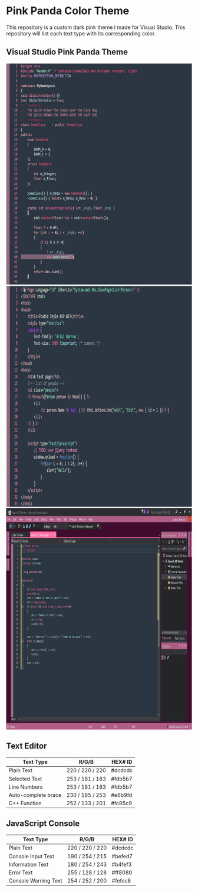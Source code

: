 # Pink Panda Color Theme
 This repository is a custom dark pink theme I made for Visual Studio. This repository will list each text type with its corresponding color. 

## Visual Studio Pink Panda Theme

<img src="Repository Images/c++ sample code.JPG" width="1200" height="600">

<img src="Repository Images/HTML Sample Code.JPG" width="1200" height="600">

<img src="Repository Images/Visual Studio Pink Panda Theme.JPG" width="1200" height="600">



## Text Editor

|Text Type                 | R/G/B               | HEX# ID                |
|--------------------------|---------------------|------------------------|
| Plain Text               |  220 / 220 / 220    | #dcdcdc                |
| Selected Text            |  253 / 181 / 183    | #fdb5b7                |
| Line Numbers             |  253 / 181 / 183    | #fdb5b7                |
| Auto-complete brace      |  230 / 185 / 253    | #e6b9fd                |
| C++ Function             |  252 / 133 / 201    | #fc85c9                |

## JavaScript Console

|Text Type                 | R/G/B               | HEX# ID                |
|--------------------------|---------------------|------------------------|
| Plain Text               |  220 / 220 / 220    | #dcdcdc                |
| Console Input Text       |  190 / 254 / 215    | #befed7                |
| Information Text         |  180 / 254 / 243    | #b4fef3                |
| Error Text               |  255 / 128 / 128    | #ff8080                |
| Console Warning Text     |  254 / 252 / 200    | #fefcc8                |
